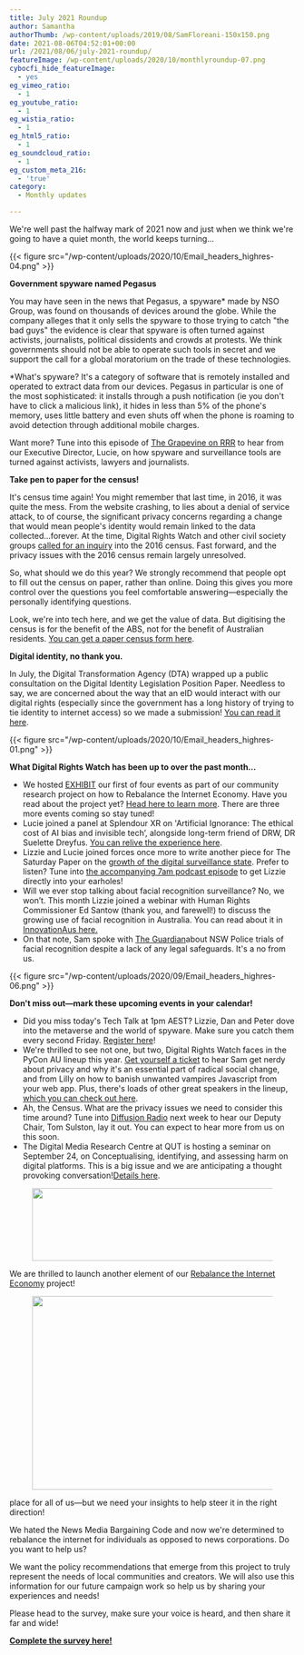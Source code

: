 ```yaml
---
title: July 2021 Roundup
author: Samantha
authorThumb: /wp-content/uploads/2019/08/SamFloreani-150x150.png
date: 2021-08-06T04:52:01+00:00
url: /2021/08/06/july-2021-roundup/
featureImage: /wp-content/uploads/2020/10/monthlyroundup-07.png
cybocfi_hide_featureImage:
  - yes
eg_vimeo_ratio:
  - 1
eg_youtube_ratio:
  - 1
eg_wistia_ratio:
  - 1
eg_html5_ratio:
  - 1
eg_soundcloud_ratio:
  - 1
eg_custom_meta_216:
  - 'true'
category:
  - Monthly updates

---
```

We're well past the halfway mark of 2021 now and just when we think we're going to have a quiet month, the world keeps turning&#8230;

<div class="wp-block-image">
{{< figure src="/wp-content/uploads/2020/10/Email_headers_highres-04.png" >}}
</div>

**Government spyware named Pegasus**

You may have seen in the news that Pegasus, a spyware* made by NSO Group, was found on thousands of devices around the globe. While the company alleges that it only sells the spyware to those trying to catch "the bad guys" the evidence is clear that spyware is often turned against activists, journalists, political dissidents and crowds at protests. We think governments should not be able to operate such tools in secret and we support the call for a global moratorium on the trade of these technologies.

*What's spyware? It's a category of software that is remotely installed and operated to extract data from our devices. Pegasus in particular is one of the most sophisticated: it installs through a push notification (ie you don't have to click a malicious link), it hides in less than 5% of the phone's memory, uses little battery and even shuts off when the phone is roaming to avoid detection through additional mobile charges.

Want more? Tune into this episode of <a href="https://u1584542.ct.sendgrid.net/ss/c/atcYNHk4Eh2YdGnwBh-YDI_bngnm5oMoclHKUJmOggzYBCwQeRWs3EXyuHeqx9o3IH6WLeo8MCk6eyr-nL_TPA4LQt1Quq3eQP28RIoLVbUBWc40qMHW0ueJ-FZOqOkXvChOOm-U_Nriv27xM2LEjQmbF4KeKAbop99Aaw61dnMUcCGufhuWM828Q-yg3p3yoYtKX1vkNwnzsgZZuLEt3RfpTrQ0SWn1COECwjKfpYYZ1fRMLfR-jqF3Gr3jzg8r0fWf-g0ggkXexKPWnLrgxyK5Kx5Qw4e09MhPYDcNdIt-zZHGTcaPhd-FeyeeIwHv7oeMtjLAboDKb_F_vzLJtFDE94Ovr6D2rjwzTbAk8YQ/3e1/TAK6lJQuSQqkFJYNct0evA/h0/PCEgeciwnlQFv-dKzbgltYnvP0Eb7e37IwNSMJ4TZmc" target="_blank" rel="noreferrer noopener">The Grapevine on RRR</a> to hear from our Executive Director, Lucie, on how spyware and surveillance tools are turned against activists, lawyers and journalists.

**Take pen to paper for the census!**

It's census time again! You might remember that last time, in 2016, it was quite the mess. From the website crashing, to lies about a denial of service attack, to of course, the significant privacy concerns regarding a change that would mean people's identity would remain linked to the data collected…forever. At the time, Digital Rights Watch and other civil society groups <a href="https://u1584542.ct.sendgrid.net/ss/c/CMxF4nARlf6wAFa1PSfv0mmZ9RIuK0LyVv5J0Wo3jtJr21h8TO1zlOD6XjQ5CmYGvrDkV9i5PHv0gxO4520cqsbADTN9QcrCzO7T91Hyo4Avk7JtdpDszmyXLX-Z_1-zOJkC07QefgYgSCYt-lP0MMhkVQlMJqVLH5HtTB9F7VrXoTE8aqZbORtbuQ1CqNGbE6KWB3f1fGgvhXnwmzgNOtrkPkVV6v0q7GRrjdJsnJcHUGsFz7LYJb_OACNxB0BGgFi9f8ano1QuA7PH-fAxygztxM0zJwTbY_Eslwq9HyuVRE3_mEmc5nE8dD6iVDBVdR9wY2B-O9ZdErYd1NyEHEZf_82cZhML0pRdvj6gv9uS4PGgUNLD6WCnQ-ktYH-krwSpJtRoP2j5PztpzwaT5A/3e1/TAK6lJQuSQqkFJYNct0evA/h1/g5ZSR9vh5C0YwlnhC2XK3M6Wz-jdCvWMGQXPxKCNYLA" target="_blank" rel="noreferrer noopener">called for an inquiry</a> into the 2016 census. Fast forward, and the privacy issues with the 2016 census remain largely unresolved.

So, what should we do this year? We strongly recommend that people opt to fill out the census on paper, rather than online. Doing this gives you more control over the questions you feel comfortable answering—especially the personally identifying questions.

Look, we're into tech here, and we get the value of data. But digitising the census is for the benefit of the ABS, not for the benefit of Australian residents. <a href="https://u1584542.ct.sendgrid.net/ss/c/A7GQnnr_XzUYyessq5BiRNHv8d24TxBOX0WREPxVcmaIwgLcQWYyXQ6SMGSajATRj2qpNBLTi5kbtfkvH7kvWTZBR1R5YlBtfkXNUMXZDX5tilDBzTxi0MI490lInje2oVeo-PvaBjWPHvLt_ENwrcgFcOS5-8SfNmW4_a-Tg-dB6ygzgkBBxG9N85nrcIxVu6uDgaXor230IXRh1cwRajF503P6IHZRp3KRbJayCjrXV7idEMZ7rsGlmkxAsKUg9w1EKM39SyI1alc8zmS_w0VBUNfDXH6m8KS09kHW1WqF8DCIF52SPdoPwmS0naVJ-bt0X1mc2DJyKWYES6aegdXgsDtYtZZUA0cJq-qPBn0/3e1/TAK6lJQuSQqkFJYNct0evA/h2/lbmOcB6-1nr1gcLMuYj6X-unzni6REsUeGNGcy9zvCA" target="_blank" rel="noreferrer noopener">You can get a paper census form here</a>.

**Digital identity, no thank you.**

In July, the Digital Transformation Agency (DTA) wrapped up a public consultation on the Digital Identity Legislation Position Paper. Needless to say, we are concerned about the way that an eID would interact with our digital rights (especially since the government has a long history of trying to tie identity to internet access) so we made a submission! <a href="https://u1584542.ct.sendgrid.net/ss/c/CMxF4nARlf6wAFa1PSfv0mmZ9RIuK0LyVv5J0Wo3jtLg-HrXGeKzsRQ8MQlevRbDsTQB6HWx4N_JZcfNH9HYAAtsjVmd6P5cXok2RPZW45emYhcuvXZc_RULHtbq1FZSqIPctYOqclXLFUYq5SHtBTZITcW4-XyCCscLlWiwoJFO2zuF0KOJLn1KMf6Z7LcZ-YhqvuJLwxTKIWdulZy_MZSKsS68MD3kMrtT7Kb85WS1mCzcpB3oIep6ReviKEAL60pjpHDwqdlHyr820iDoEbJRK9-Sxym21r-9aWTMjQ6L2FMG8ElgV-3Kuuh5izYdotDdRSQPv5mYytqpvbUfgT4mK4w9vPxMa2pn_jFwCXg/3e1/TAK6lJQuSQqkFJYNct0evA/h3/LAAvl3-tP3TVtNM-GtYutg0_MZ0BEHST_LAyfqXmWys" target="_blank" rel="noreferrer noopener">You can read it here</a>.

<div class="wp-block-image">
{{< figure src="/wp-content/uploads/2020/10/Email_headers_highres-01.png" >}}
</div>

**What Digital Rights Watch has been up to over the past month&#8230;**

  * We hosted <a href="https://u1584542.ct.sendgrid.net/ss/c/CMxF4nARlf6wAFa1PSfv0mmZ9RIuK0LyVv5J0Wo3jtLg-HrXGeKzsRQ8MQlevRbDiuzqgkGQ2KfHocw730IE9iGupijaoHy-TdNDv1LytwTMk_rvObrq7lGJqlonvUcS0XMNFRWbXIxNjFfsWQAEnh7T95H-xFyet2es4MhlTfWxBOWcssr_550zcaa4Wevwhd11DkjHqmB1h1qOV8ULBUNGHfPPoTiqmBzKBeoxj_d85lUw5smigELVbkKa8RES8ERCnGeNFqbNBbf3jqKSlzUnu0MG_yr0AtSgQEmL8IKxNJJBUsTjSSm9RBleJn9V6zVfMga_KIofR-JfG2fs7g/3e1/TAK6lJQuSQqkFJYNct0evA/h4/RJWXZDHTCOSfzx3gcpbjgWbQEPVo5D7jiNz56ph_ge0" target="_blank" rel="noreferrer noopener">EXHIBIT</a> our first of four events as part of our community research project on how to Rebalance the Internet Economy. Have you read about the project yet? <a href="https://u1584542.ct.sendgrid.net/ss/c/CMxF4nARlf6wAFa1PSfv0mmZ9RIuK0LyVv5J0Wo3jtLpq9NXpU4Up6Pdd5bDYjWyGIbJGB9pfjiguLhdejrgs44JL-bZv75jQX4sJX-Cx6RpTWGFsikCEwmR8ZawStbw-g0UBqBvuG9A2eaWKkf_7TxBvWhquSRGEWUCQXv4aGIOeTtgEW8KC8AZDXU8hs7GjZY2QDJiYYxwrps8x6p1-MVDvN8LA8HCP-ZDqcJxG9lkHAnoGS3B7ixfS0Z7_N-Bn9FT5kms7hVawk5SSrx6BOOsJSFrIWQ5rcY5Jj48TX4RsBsPy4L0suXcPpSEYsOr/3e1/TAK6lJQuSQqkFJYNct0evA/h5/oPATpc-7QhEX1vc5L0mOszfCPdZHZvJiT7WF9Ru6chg" target="_blank" rel="noreferrer noopener">Head here to learn more</a>. There are three more events coming so stay tuned!
  * Lucie joined a panel at Splendour XR on 'Artificial Ignorance: The ethical cost of AI bias and invisible tech&#8217;, alongside long-term friend of DRW, DR Suelette Dreyfus. <a href="https://u1584542.ct.sendgrid.net/ss/c/wehEm_vu1NBVXOKYSqOxTBvNVlwv0a96gNWNp_LOmYuDEt8ROi28QNCC8QSzn7KsbMcv1ZAH__ijK6qedWmWrPx7fWgHB6c5gr1uCy2-0JAspPRjMO3DXH_UkI-riQ6a_b6cXCh2xUl3ipcjGcYWLIdCQ_iD5pUC9utnYatRHeTBx66Vbho6FnIjrVKIthVJbqkgPXovMfWWLHZg6y1T3t0btR4A6uwGCvyiv4FBcAHs2v1G_-6UVJZUy6OdoX6RerQVK_BrkMJ2nrPUKRJqy8ZyZYf7OYwD1S26tdWHS6G0cRaLCEE6kqwkq5AF7Bj9/3e1/TAK6lJQuSQqkFJYNct0evA/h6/gDeVhpCd1zJNW41EMBwDM0rZQZvBS1bDTWoNkcnTSCo" target="_blank" rel="noreferrer noopener">You can relive the experience here</a>.
  * Lizzie and Lucie joined forces once more to write another piece for The Saturday Paper on the <a href="https://u1584542.ct.sendgrid.net/ss/c/atcYNHk4Eh2YdGnwBh-YDBF5ArGB1LleEFdVHUJPr352estmmsiePkKyK1WgyfjZV-gL1ycIUxUiJ3_MlDzB8autyxgwJ3O92YgxDtlMZsaGCXFB-I4VQCNpm8KXZpcpM14UKl4Pmm5XK19POEkZzno3gCRoEbijWUZ-RFG7HPU1lwQZt8jEEhHnqP18Z7lbg6ufpr85Kacfa2h_S8jbX2CjZ6Mfk8mMi_w5CLIcXGzOoVwTlr1eS9CWZbvbK8wgweUWsyURT9OYGFk8gQEpD7w4VLlYVEJ7FNpEF9WrnRaHIvYd1bUkHjyjmXliARpdM6kVs8HoxPt0jzgRZcqw2C-bLfUap9mrGuXiwwwHWz7KF7PEbJeuHfxJksh4azq8SbZGC0aB1boUkT3KyOpUkw/3e1/TAK6lJQuSQqkFJYNct0evA/h7/hoiqmE_BPUOBo_NWcDx9bHcX6WDfgW84b4jrb1xOPTE" target="_blank" rel="noreferrer noopener">growth of the digital surveillance state</a>. Prefer to listen? Tune into <a href="https://u1584542.ct.sendgrid.net/ss/c/8HToISgnFTOc8o1RQ8FP1-Q4EemwaauzfRPiOyO_nIrEwI264p32xqohGNM77HrwJW6Tw_gVX6hXb1uSi6Bv3gaFrlAfPt_U1SUcCOURQWyfV9MYxQO26dLwoeZ3Ra6AZSSEm9aO0EgbPV5gqU_sQOKkI_X75zN652b5nwxKVUBW9CyHWtb6iurHhqt3p1fhL-V4yaI-S4NmaVK4p10sxnxhDPynY6vrGp6-93s6P9LW7AKoPr0R9rAf4TheEGQM61JMXoXrMCTipzzPr8hKUQwAJHCbhorxiDb2RYd_hKt2H3pdqmwT64btOydme6BtqN6E3KEqUE2qQfiQhxNkVJBoNz2wz8-BfwbOLdnqG4Y/3e1/TAK6lJQuSQqkFJYNct0evA/h8/vGWmehXDv8hDoxUlYfFopUQpPb-lq_S3yhp4S3p5Kn0" target="_blank" rel="noreferrer noopener">the accompanying 7am podcast episode</a> to get Lizzie directly into your earholes!
  * Will we ever stop talking about facial recognition surveillance? No, we won&#8217;t. This month Lizzie joined a webinar with Human Rights Commissioner Ed Santow (thank you, and farewell!) to discuss the growing use of facial recognition in Australia. You can read about it in <a href="https://u1584542.ct.sendgrid.net/ss/c/atcYNHk4Eh2YdGnwBh-YDK_gpTaIVkfp3JTnTCw1eQ-ekv6YYwWoVJkHtZnpNxfiHcEfq11FDbXd15qwzyXPsr3qmA_5hZ6YDMU8xsR0xqL_RcYG0CMX5wB1yCfvKpsb_Cm2_z-Q9ca4rq1ibK-k4vrfny3-HHJen4gcsoFpgwrbRiEW6lBIrvmr1MCz4HbdfZuKmC6UVIlHv3OOmEQ3JnLSkHOcOuE9W3yRGy7vmUjMcv62NmwjpmKqjI1e4LC9QcCkWbN5lcXrJqaJaHnQaLoO9wz0LVU8vu_9vVqHGKD3BqroofMPFHNTcBcEnQBxKXCRPZ_kisYXw3taXEynB8N5W84ijOkT2n_TVr1MFb0GBrvs81qHyOETUHpq3TnBDSeFQbIJwvM6Fp2_o7oFFA/3e1/TAK6lJQuSQqkFJYNct0evA/h9/7xHnJBgElJUXbgT3fYquWXEJZB87Z2tIjAGr3qZZqS0" target="_blank" rel="noreferrer noopener">InnovationAus here.</a>
  * On that note, Sam spoke with <a href="https://u1584542.ct.sendgrid.net/ss/c/atcYNHk4Eh2YdGnwBh-YDL2pqlARv2wBshrgOqWkXMG-lUahKsXZvw5F_VeTtKqPo7a3Lk66F1j9GFhdJKtVyarwP9pAVsrEDrsUQUki3qNx4HpIRphL-qh6fPoI3HcRwvbEeu2MG2Cf0QlLYXU_825BKytkbLeUXDvAIcPTGUOa-QgZVMFLUjoK1dupdU-QoZgQnozKSj8V3sembP08mHFXTtD4QoEnT-VbubsXQ8vUo6lhYxckgMBkJnQzl0LhespowU9-iATuNK7rLaYM3M2O-8TIG1hmYkxK4XwDNRvLP1my2vqOgUFOcSxhAkNnHRi1tsRxtowS8gu8WtfUhDxjSg6dc_CHfjyEsP5YcPpcmcUpFX9V6SKlxBUYGkHjzCeGx82iUubsm4qKyxiXcP1s2Wcr7ydWw7zXvfhfnwb1BhvnHR5Erh2bxHz4x02BceYkr6lfCgB0N9qF0xpiZA/3e1/TAK6lJQuSQqkFJYNct0evA/h10/i6HN4HOxi1LwAGsG7pXF7NFI95vdEj7HiU8WJPuqwLE" target="_blank" rel="noreferrer noopener">The Guardian</a>about NSW Police trials of facial recognition despite a lack of any legal safeguards. It's a no from us.

<div class="wp-block-image">
{{< figure src="/wp-content/uploads/2020/09/Email_headers_highres-06.png" >}}
</div>

**Don't miss out—mark these upcoming events in your calendar!**

  * Did you miss today's Tech Talk at 1pm AEST? Lizzie, Dan and Peter dove into the metaverse and the world of spyware. Make sure you catch them every second Friday. <a href="https://u1584542.ct.sendgrid.net/ss/c/atcYNHk4Eh2YdGnwBh-YDGPAHpOHpqATgY5qrC-ZkjbHmRFyvB60vx1jk9VZdEGKjQ8CCpCWsYRAMkb2NiO5NCPAYXNIoYDuGwIeX1HxXx-Zvbk35wI4yL1ewFq1XnwjgD72hvcsVnXvAcdI7siLkBvIqYfu8u7UwaZLeoZqLcAD_Wtnp57Z0fg5Be2_INY6CEkr-pg9B5cOaWkR_ryZpPRUzzelN6VfPTzQWZjiypZm8SH0-Y3YjX6BDn7J5i5RIheD0zbGVfgNCGHqWEOBBAfo9t4KDpmlTXabjDYGUCqqzsXr1numelKEM_vUIESTdZjjEWxz_SO1uB6k8IEOsoBZKkWmwlhisxHyqJkML-0/3e1/TAK6lJQuSQqkFJYNct0evA/h12/zx66XMSlnYu1jipWvL3xyYF-ZORWiu6902KvR_5mpGA" target="_blank" rel="noreferrer noopener">Register here</a>!
  * We're thrilled to see not one, but two, Digital Rights Watch faces in the PyCon AU lineup this year. <a href="https://u1584542.ct.sendgrid.net/ss/c/1XQbiUZqIgkFRQxQopJGKcsjBbt81DgQMM3GBsB3dwCbA4w15ZB4gOfaf4j6P-5znBGE1sTrX2HFFCOWz0wpov91cosVvkfrFNAKYn4De2Z11Gl16qKMS7evzahCtrH2kpX-TMPBKchMZ-Y6Zrl3_DM2jDGmtaSKFhDyzNrnLa6N262r-D1jOVU7uEyhk6Rx-u49LC9XkvVTqGc0w5LfvTTkryDqOTvzU2kPAJwp9S077AK-hBreAuSY6GtP5B2fMQaOD44kmGhuIyuJPNZVRjkVQFV6EenhsI-K2uTjDF9Ley-6OI4gsAuaCq_1Qtsq/3e1/TAK6lJQuSQqkFJYNct0evA/h13/W4VpoX8oXTQqsLuDKO6WUq1K5WNmn4-6nh030rt30bE" target="_blank" rel="noreferrer noopener">Get yourself a ticket</a> to hear Sam get nerdy about privacy and why it's an essential part of radical social change, and from Lilly on how to banish unwanted vampires Javascript from your web app. Plus, there's loads of other great speakers in the lineup, <a href="https://u1584542.ct.sendgrid.net/ss/c/d0u-cuZonXkeOiC_2_db8e4oAPUHZWLxFjb1akC9_i2ptjaYWQVOpfc24e-zCN03Z8EQD_HMZ-My3ot2tpAARSqNFi4RP25yyYC4bMfkfdhwp_gxHjDobmxdy0s4QFUsww9NvLMlgrMN6fUAL4-6QY3clWK61yFeMW6TnSYadwwdt67JGCmplYiHHif6lVviNrVlL-qtky7wyjLyzRTnmElB8Vk7Vs1r0_yGel_Z1GHlfbi7xSV8cRLxlN7-Jp8SkgNZ_XUfJGgCE21sF25sqQuINWJFGsXYwKHEI1HV7lohNSnx6l0byXuTFDkJ1MDQ/3e1/TAK6lJQuSQqkFJYNct0evA/h14/HhfLlViiSLfzAK4_vRZUt8RouGq_F7QceTS8JZWwloo" target="_blank" rel="noreferrer noopener">which you can check out here</a>.
  * Ah, the Census. What are the privacy issues we need to consider this time around? Tune into <a href="https://u1584542.ct.sendgrid.net/ss/c/atcYNHk4Eh2YdGnwBh-YDMittZ4N382OD-FXIX5Y7GqeGrDin4oRdbZrMb8Xt-ARjwK6T8F6nOMPMGSzljEG-YboManVjDYSbH-o3NDpI5HM2HDjdfQ-2jH5Cym4epx2F7EwTQ-5u67jr375ZFrag-oHZwLJvvgAIpLxllvSnST4VvawyBt1VTxnqKnI1xo4tpszscIYtAdpGDc_oIU0lJvCh8WYPpyUs715xXv29yrNCnQz0lasMoyOc6LlFrAT4DPQD7xJnZFt011KNSs2B966jetgr4X9EDsujXopAYTqxS0UnW0jc3DaHk2u0TqNLPjofofD0v9GCKxUcptGNd9qdaJ-dqQc8pFnsApE8u4/3e1/TAK6lJQuSQqkFJYNct0evA/h15/uiyU9LeM_qYwVi_na7sURCqu1tC0evwiSRSS2VRGSCs" target="_blank" rel="noreferrer noopener">Diffusion Radio</a> next week to hear our Deputy Chair, Tom Sulston, lay it out. You can expect to hear more from us on this soon.
  * The Digital Media Research Centre at QUT is hosting a seminar on September 24, on Conceptualising, identifying, and assessing harm on digital platforms. This is a big issue and we are anticipating a thought provoking conversation!<a href="https://u1584542.ct.sendgrid.net/ss/c/ZsYp6Jc2ATNP3MkVzvte6ON97mTeKu3-_8Do9WLXXA4M_j3-Hax6n_jsFP11U0UMzVqaRJCYf4t7QvqQCE1OmozAQ0rYncKuBopi-cUeBregCTJvQOzwUX47CcrPXJpeKMikmMYpWSMr9gCJ2mCmwVAoFIW_HHkMuMhLyquXgUukmgMy8vdTEi4sBeFxTBkgf6VtPjh8zwIpS6KX3OcPmygEgFRIak9bsnW4fHIJyiyVCzAdNd3Z6qoSsQWaGIVO2N9wt0xCYOVaNibyC-ESc-UnqnXIcO-vcZ3exwF43RpSREJ0xXJb_eHjH8VrkiQ3chWk34FkGCOdBs760Ow65k7EektX9YoDA1frQaRMHxpDtCTr4-9Py1QLlz7pysK7WnoFmdlZsLeXilfaiIa6ioCCUfMPijPu9Zh-j-k5wGGGKvWGXkblOenvpnx7ojLC/3e1/TAK6lJQuSQqkFJYNct0evA/h16/BERyIaAo620lfIQMoOX0Axb7KBmV1wEEIWUpBQIRXvo" target="_blank" rel="noreferrer noopener">Details here</a>.

<div class="wp-block-image">
  <figure class="aligncenter size-large is-resized"><img loading="lazy" decoding="async" src="/wp-content/uploads/2020/09/Email_headers_highres-03-1024x171.png" alt="" class="wp-image-7272" width="758" height="128" srcset="/wp-content/uploads/2020/09/Email_headers_highres-03-1024x171.png 1024w, /wp-content/uploads/2020/09/Email_headers_highres-03-300x50.png 300w, /wp-content/uploads/2020/09/Email_headers_highres-03-2048x342.png 2048w" sizes="(max-width: 758px) 100vw, 758px" /></figure>
</div>

We are thrilled to launch another element of our <a href="https://u1584542.ct.sendgrid.net/ss/c/CMxF4nARlf6wAFa1PSfv0mmZ9RIuK0LyVv5J0Wo3jtLpq9NXpU4Up6Pdd5bDYjWyGIbJGB9pfjiguLhdejrgs5p7a8_wZmGzkuWJdtoyBlZpUGOn1w2P2VlgKNs6aDJkgZWDD1WVPyDGBa6Y-LqLzhhde3N_JszmewZre2_tMlhjPieLh6EKocS1Vc6LgloSeRW4pMH6vBLwIL5wpy-g_1NY4bS4m5qGBXxcvBEneVXqaBR5M26Lt-QLfak6sR4n2_hOVH4zi7Kl5J6xIT45mSr7-nrbWVxqYGnDgYMcyLbmMQu-P5xHrr-n88WsXDpm/3e1/TAK6lJQuSQqkFJYNct0evA/h17/OYKt-Gl8I7K6qCeOWv7xiL5Ks97QXTvJ2-aHYY9Ybj0" target="_blank" rel="noreferrer noopener">Rebalance the Internet Economy</a> project!<figure class="wp-block-image size-large">

[<img loading="lazy" decoding="async" width="1024" height="341" src="/wp-content/uploads/2021/08/v2-_-website-2-1024x341.png" alt="" class="wp-image-8004" srcset="/wp-content/uploads/2021/08/v2-_-website-2-1024x341.png 1024w, /wp-content/uploads/2021/08/v2-_-website-2-300x100.png 300w, /wp-content/uploads/2021/08/v2-_-website-2-768x256.png 768w, /wp-content/uploads/2021/08/v2-_-website-2.png 1500w" sizes="(max-width: 1024px) 100vw, 1024px" />][1]</figure>

place for all of us—but we need your insights to help steer it in the right direction!

We hated the News Media Bargaining Code and now we're determined to rebalance the internet for individuals as opposed to news corporations. Do you want to help us?

We want the policy recommendations that emerge from this project to truly represent the needs of local communities and creators. We will also use this information for our future campaign work so help us by sharing your experiences and needs!

Please head to the survey, make sure your voice is heard, and then share it far and wide!

**[Complete the survey here!][1]**

 [1]: https://l5225goxwke.typeform.com/to/KKYqfcA2
